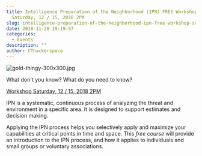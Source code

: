 ```yaml
---
title: Intelligence Preparation of the Neighborhood (IPN) FREE Workshop
  Saturday, 12 / 15, 2018 2PM
slug: intelligence-preparation-of-the-neighborhood-ipn-free-workshop-saturday-12-15-2018-2pm
date: 2018-11-28 19:19:57
categories:
  - Events
description: ""
author: CThackerspace
---
```



![gold-thingy-300x300.jpg](/uploads/2018/11/gold-thingy-300x300.jpg)

What don't you know? What do you need to know?

[Workshop Saturday, 12 / 15, 2018 2PM](https://www.meetup.com/CT-Hackerspace/events/256791115)

IPN is a systematic, continuous process of analyzing the threat and environment in a specific area. It is designed to support estimates and decision making.

Applying the IPN process helps you selectively apply and maximize your capabilities at critical points in time and space. This _free course_ will provide an introduction to the IPN process, and how it applies to individuals and small groups or voluntary associations.
